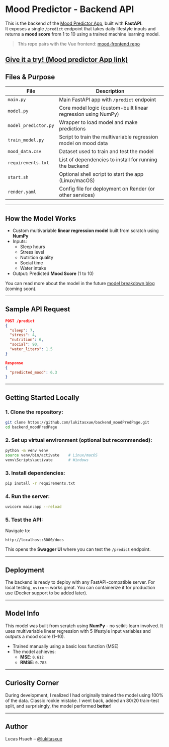 # Mood Predictor - Backend API

This is the backend of the [Mood Predictor App](https://github.com/lukitasxue/mood-frontend), built with **FastAPI**.  
It exposes a single `/predict` endpoint that takes daily lifestyle inputs and returns a **mood score** from 1 to 10 using a trained machine learning model.

> This repo pairs with the Vue frontend: [mood-frontend repo](https://github.com/lukitasxue/mood-frontend)

[Give it a try! (Mood predictor App link)](https://moodpredictorapp.netlify.app)
---

## Files & Purpose

| File                | Description                                                                 |
|---------------------|-----------------------------------------------------------------------------|
| `main.py`           | Main FastAPI app with `/predict` endpoint                                  |
| `model.py`          | Core model logic (custom-built linear regression using NumPy)              |
| `model_predictor.py`| Wrapper to load model and make predictions                                 |
| `train_model.py`    | Script to train the multivariable regression model on mood data            |
| `mood_data.csv`     | Dataset used to train and test the model                                   |
| `requirements.txt`  | List of dependencies to install for running the backend                    |
| `start.sh`          | Optional shell script to start the app (Linux/macOS)                       |
| `render.yaml`       | Config file for deployment on Render (or other services)                   |

---

## How the Model Works

- Custom multivariable **linear regression model** built from scratch using **NumPy**
- Inputs:  
  - Sleep hours  
  - Stress level  
  - Nutrition quality  
  - Social time  
  - Water intake
- Output: Predicted **Mood Score** (1 to 10)

You can read more about the model in the future [model breakdown blog](#) (coming soon).

---

## Sample API Request

```json
POST /predict
{
  "sleep": 7,
  "stress": 4,
  "nutrition": 6,
  "social": 90,
  "water_liters": 1.5
}

Response
{
  "predicted_mood": 6.3
}
```

---

## Getting Started Locally

### 1. Clone the repository:
```bash
git clone https://github.com/lukitasxue/backend_moodPredPage.git
cd backend_moodPredPage
```

### 2. Set up virtual environment (optional but recommended):
```bash
python -m venv venv
source venv/bin/activate    # Linux/macOS
venv\Scripts\activate       # Windows
```

### 3. Install dependencies:
```bash
pip install -r requirements.txt
```

### 4. Run the server:
```bash
uvicorn main:app --reload
```

### 5. Test the API:
Navigate to:
```
http://localhost:8000/docs
```
This opens the **Swagger UI** where you can test the `/predict` endpoint.

---

## Deployment
The backend is ready to deploy with any FastAPI-compatible server. For local testing, `uvicorn` works great. You can containerize it for production use (Docker support to be added later).

---

## Model Info
This model was built from scratch using **NumPy** - no scikit-learn involved. It uses multivariable linear regression with 5 lifestyle input variables and outputs a mood score (1–10).

- Trained manually using a basic loss function (MSE)
- The model achieves:
  - **MSE**: `0.612`
  - **RMSE**: `0.783`

---

## Curiosity Corner
During development, I realized I had originally trained the model using 100% of the data. Classic rookie mistake. I went back, added an 80/20 train-test split, and surprisingly, the model performed **better**!

---

## Author
Lucas Hsueh – [@lukitasxue](https://github.com/lukitasxue)